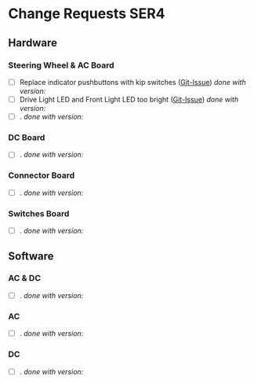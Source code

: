 # Change Requests SER4
## Hardware
### Steering Wheel & AC Board
- [ ] Replace indicator pushbuttons with kip switches ([Git-Issue](https://github.com/SolarEnergyRacers/solar_car_control_system_v3/issues/10))
  *done with version:* 
- [ ] Drive Light LED and Front Light LED too bright ([Git-Issue](https://github.com/SolarEnergyRacers/solar_car_control_system_v3/issues/11))
  *done with version:* 
- [ ] .
  *done with version:* 

### DC Board

- [ ] .
  *done with version:* 

### Connector Board

- [ ] .
  *done with version:* 

### Switches Board

- [ ] .
  *done with version:* 

## Software

### AC & DC

- [ ] .
  *done with version:* 

### AC

- [ ] .
  *done with version:* 

### DC

- [ ] .
  *done with version:* 

